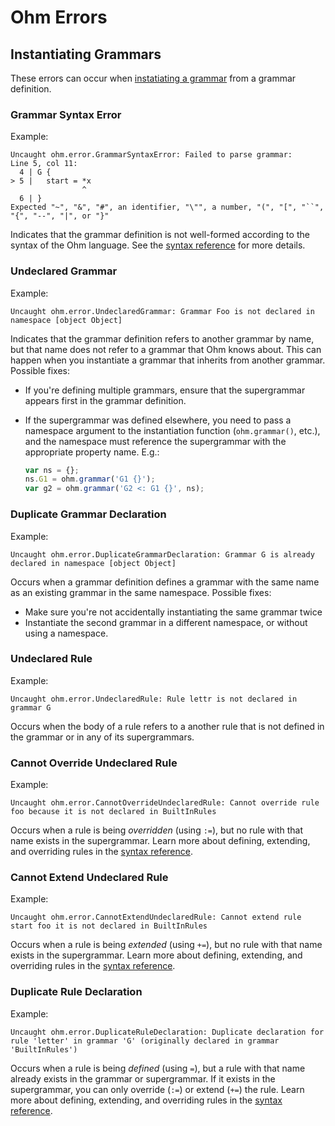 # Ohm Errors

## Instantiating Grammars

These errors can occur when [instatiating a grammar](https://github.com/cdglabs/ohm/blob/master/doc/api-reference.md#instantiating-grammars)
from a grammar definition.

### Grammar Syntax Error

Example:

    Uncaught ohm.error.GrammarSyntaxError: Failed to parse grammar:
    Line 5, col 11:
      4 | G {
    > 5 |   start = *x
                    ^
      6 | }
    Expected "~", "&", "#", an identifier, "\"", a number, "(", "[", "``", "{", "--", "|", or "}"

Indicates that the grammar definition is not well-formed according to the syntax
of the Ohm language. See the [syntax reference](./syntax-reference.md) for more
details.

### Undeclared Grammar

Example:

    Uncaught ohm.error.UndeclaredGrammar: Grammar Foo is not declared in namespace [object Object]

Indicates that the grammar definition refers to another grammar by name, but
that name does not refer to a grammar that Ohm knows about. This can happen
when you instantiate a grammar that inherits from another grammar. Possible
fixes:

- If you're defining multiple grammars, ensure that the supergrammar appears
  first in the grammar definition.
- If the supergrammar was defined elsewhere, you need to pass a namespace
  argument to the instantiation function (`ohm.grammar()`, etc.), and the
  namespace must reference the supergrammar with the appropriate property
  name. E.g.:

    ```js
    var ns = {};
    ns.G1 = ohm.grammar('G1 {}');
    var g2 = ohm.grammar('G2 <: G1 {}', ns);
    ```

### Duplicate Grammar Declaration

Example:

    Uncaught ohm.error.DuplicateGrammarDeclaration: Grammar G is already declared in namespace [object Object]

Occurs when a grammar definition defines a grammar with the same name
as an existing grammar in the same namespace. Possible fixes:

- Make sure you're not accidentally instantiating the same grammar twice
- Instantiate the second grammar in a different namespace, or without
  using a namespace.

### Undeclared Rule

Example:

    Uncaught ohm.error.UndeclaredRule: Rule lettr is not declared in grammar G

Occurs when the body of a rule refers to a another rule that is not defined in
the grammar or in any of its supergrammars.

### Cannot Override Undeclared Rule

Example:

    Uncaught ohm.error.CannotOverrideUndeclaredRule: Cannot override rule foo because it is not declared in BuiltInRules

Occurs when a rule is being _overridden_ (using `:=`), but no rule with that name
exists in the supergrammar. Learn more about defining, extending, and overriding
rules in the [syntax reference](syntax-reference.md#defining-extending-and-overriding-rules).

### Cannot Extend Undeclared Rule

Example:

    Uncaught ohm.error.CannotExtendUndeclaredRule: Cannot extend rule start foo it is not declared in BuiltInRules

Occurs when a rule is being _extended_ (using `+=`), but no rule with that name
exists in the supergrammar. Learn more about defining, extending, and overriding
rules in the [syntax reference](syntax-reference.md#defining-extending-and-overriding-rules).

### Duplicate Rule Declaration

Example:

    Uncaught ohm.error.DuplicateRuleDeclaration: Duplicate declaration for rule 'letter' in grammar 'G' (originally declared in grammar 'BuiltInRules')

Occurs when a rule is being _defined_ (using `=`), but a rule with that name
already exists in the grammar or supergrammar. If it exists in the supergrammar,
you can only override (`:=`) or extend (`+=`) the rule. Learn more about
defining, extending, and overriding rules in the [syntax reference](syntax-reference.md#defining-extending-and-overriding-rules).
